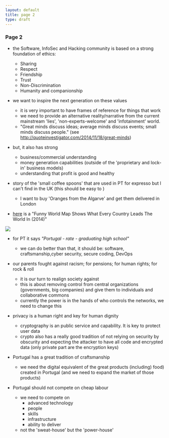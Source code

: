 ```yaml
---
layout: default
title: page 2
type: draft
---
```


### Page 2

* the Software, InfoSec and Hacking community is based on a strong foundation of ethics:
  * Sharing
  * Respect
  * Friendship
  * Trust
  * Non-Discrimination
  * Humanity and companionship
* we want to inspire the next generation on these values
  * it is very important to have frames of reference for things that work
  * we need to provide an alternative reality/narrative from the current mainstream 'lies', 'non-experts-welcome' and 'infotainment' world.
  * "Great minds discuss ideas; average minds discuss events; small minds discuss people." (see http://quoteinvestigator.com/2014/11/18/great-minds)
* but, it also has strong
  * business/commercial understanding
  * money generation capabilities (outside of the 'proprietary and lock-in' business models)
  * understanding that profit is good and healthy

* story of the 'small coffee spoons' that are used in PT for expresso but I can't find in the UK (this should be easy to )
  * I want to buy 'Oranges from the Algarve' and get them delivered in London


* [here](http://www.businessinsider.com/what-countries-are-best-at-2014-1?IR=T) is a "Funny World Map Shows What Every Country Leads The World In (2014)"

![](http://static5.businessinsider.com/image/52cfe22169beddbe3c6aed5a-1200-600/map-119.jpg)

  * for PT it says _"Portugal - rate -	graduating high school"_
    * we can do better than that, it should be: software, craftsmanship,cyber security, secure coding, DevOps


* our parents fought against racism; for pensions; for human rights; for rock & roll
  * it is our turn to realign society against
  * this is about removing control from central organizations (governments, big companies) and give them to individuals and collaborative commons
  * currently the power is in the hands of who controls the networks, we need to change this

* privacy is a human right and key for human dignity
    * cryptography is an public service and capability. It is key to protect user data
    * crypto also has a really good tradition of not relying on security by obscurity and expecting the attacker to have all code and encrypted data (only private part are the encryption keys)

* Portugal has a great tradition of craftsmanship
  * we need the digital equivalent of the great products (including) food) created in Portugal (and we need to expand the market of those products)    

* Portugal should not compete on cheap labour
    * we need to compete on
      * advanced technology
      * people
      * skills
      * infrastructure
      * ability to deliver
    * not the 'sweat-house' but the 'power-house'
